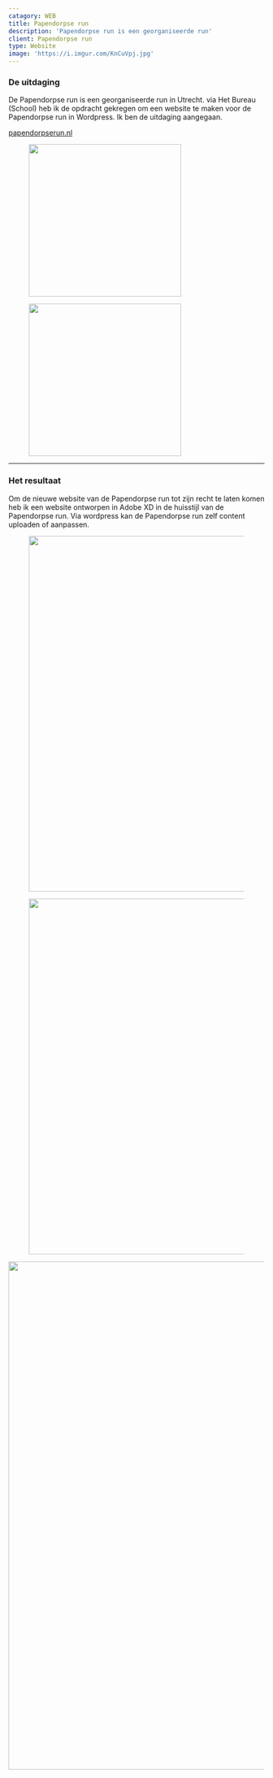 ```yaml
---
catagory: WEB
title: Papendorpse run
description: 'Papendorpse run is een georganiseerde run'
client: Papendorpse run
type: Website
image: 'https://i.imgur.com/KnCuVpj.jpg'
---
```


### De uitdaging

De Papendorpse run is een georganiseerde run in Utrecht. via Het Bureau (School) heb ik de opdracht gekregen om een website te maken voor de Papendorpse run in Wordpress. Ik ben de uitdaging aangegaan.

[papendorpserun.nl](https://www.papendorpserun.nl/)

<div class="flex space-x-2">
     <figure>
        <img width="300" height="300"
            src="https://media0.giphy.com/media/2glXeBT1xMCNZoBuKS/giphy.gif?cid=790b76112fa6cf36a24cd58150cbed6a0be24726b5ddd0b6&rid=giphy.gif&ct=g"
            alt=""
        />
    </figure>
    <figure>
        <img width="300" height="300" 
            src="https://i.imgur.com/Q0ILmDD.jpg"
            alt=""
        />
    </figure>
</div>

---

### Het resultaat

Om de nieuwe website van de Papendorpse run tot zijn recht te laten komen heb ik een website ontworpen in Adobe XD in de huisstijl van de Papendorpse run. Via wordpress kan de Papendorpse run zelf content uploaden of aanpassen.

<div class="flex space-x-2">
     <figure>
        <img width="700"
            src="https://i.imgur.com/QwnKgJl.jpg"
            alt=""
        />
    </figure>
    <figure>
        <img width="700"
            src="https://i.imgur.com/FSUlEoG.jpg"
            alt=""
        />
    </figure>
</div>
        <img width="1000"
            src="https://i.imgur.com/veY6R1h.jpg"
            alt=""
        />